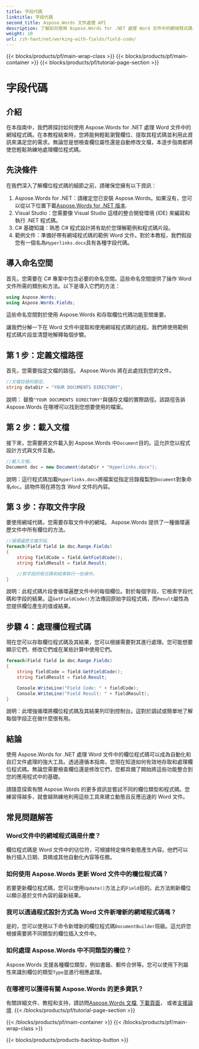 ```yaml
---
title: 字段代碼
linktitle: 字段代碼
second_title: Aspose.Words 文件處理 API
description: 了解如何使用 Aspose.Words for .NET 處理 Word 文件中的網域程式碼。本指南涵蓋載入文件、存取欄位和處理欄位程式碼。
weight: 10
url: /zh-hant/net/working-with-fields/field-code/
---
```


{{< blocks/products/pf/main-wrap-class >}}
{{< blocks/products/pf/main-container >}}
{{< blocks/products/pf/tutorial-page-section >}}

# 字段代碼

## 介紹

在本指南中，我們將探討如何使用 Aspose.Words for .NET 處理 Word 文件中的網域程式碼。在本教程結束時，您將能夠輕鬆瀏覽欄位、提取其程式碼並利用此資訊來滿足您的需求。無論您是想檢查欄位屬性還是自動修改文檔，本逐步指南都將使您輕鬆熟練地處理欄位程式碼。

## 先決條件

在我們深入了解欄位程式碼的細節之前，請確保您擁有以下資訊：

1.  Aspose.Words for .NET：請確定您已安裝 Aspose.Words。如果沒有，您可以從以下位置下載[Aspose.Words for .NET 版本](https://releases.aspose.com/words/net/).
2. Visual Studio：您需要像 Visual Studio 這樣的整合開發環境 (IDE) 來編寫和執行 .NET 程式碼。
3. C# 基礎知識：熟悉 C# 程式設計將有助於您理解範例和程式碼片段。
4. 範例文件：準備好帶有網域程式碼的範例 Word 文件。對於本教程，我們假設您有一個名為`Hyperlinks.docx`具有各種字段代碼。

## 導入命名空間

首先，您需要在 C# 專案中包含必要的命名空間。這些命名空間提供了操作 Word 文件所需的類別和方法。以下是導入它們的方法：

```csharp
using Aspose.Words;
using Aspose.Words.Fields;
```

這些命名空間對於使用 Aspose.Words 和存取欄位代碼功能至關重要。

讓我們分解一下在 Word 文件中提取和使用網域程式碼的過程。我們將使用範例程式碼片段並清楚地解釋每個步驟。

## 第 1 步：定義文檔路徑

首先，您需要指定文檔的路徑。 Aspose.Words 將在此處找到您的文件。

```csharp
//文檔目錄的路徑。
string dataDir = "YOUR DOCUMENTS DIRECTORY";
```

說明： 替換`"YOUR DOCUMENTS DIRECTORY"`與儲存文檔的實際路徑。該路徑告訴 Aspose.Words 在哪裡可以找到您想要使用的檔案。

## 第 2 步：載入文檔

接下來，您需要將文件載入到 Aspose.Words 中`Document`目的。這允許您以程式設計方式與文件互動。

```csharp
//載入文檔。
Document doc = new Document(dataDir + "Hyperlinks.docx");
```

說明：這行程式碼加載`Hyperlinks.docx`將檔案從指定目錄複製到`Document`對象命名`doc`。該物件現在將包含 Word 文件的內容。

## 第 3 步：存取文件字段

要使用網域代碼，您需要存取文件中的網域。 Aspose.Words 提供了一種循環遍歷文件中所有欄位的方法。

```csharp
//循環遍歷文檔字段。
foreach(Field field in doc.Range.Fields)
{
    string fieldCode = field.GetFieldCode();
    string fieldResult = field.Result;

    //對字段的程式碼和結果執行一些操作。
}
```

說明：此程式碼片段會循環遍歷文件中的每個欄位。對於每個字段，它檢索字段代碼和字段的結果。這`GetFieldCode()`方法傳回原始字段程式碼，而`Result`屬性為您提供欄位產生的值或結果。

## 步驟 4：處理欄位程式碼

現在您可以存取欄位程式碼及其結果，您可以根據需要對其進行處理。您可能想要顯示它們、修改它們或在某些計算中使用它們。

```csharp
foreach(Field field in doc.Range.Fields)
{
    string fieldCode = field.GetFieldCode();
    string fieldResult = field.Result;

    Console.WriteLine("Field Code: " + fieldCode);
    Console.WriteLine("Field Result: " + fieldResult);
}
```

說明：此增強循環將欄位程式碼及其結果列印到控制台。這對於調試或簡單地了解每個字段正在做什麼很有用。

## 結論

使用 Aspose.Words for .NET 處理 Word 文件中的欄位程式碼可以成為自動化和自訂文件處理的強大工具。透過遵循本指南，您現在知道如何有效地存取和處理欄位程式碼。無論您需要檢查欄位還是修改它們，您都具備了開始將這些功能整合到您的應用程式中的基礎。

請隨意探索有關 Aspose.Words 的更多資訊並嘗試不同的欄位類型和程式碼。您練習得越多，就會越熟練地利用這些工具來建立動態且反應迅速的 Word 文件。

## 常見問題解答

### Word文件中的網域程式碼是什麼？

欄位程式碼是 Word 文件中的佔位符，可根據特定條件動態產生內容。他們可以執行插入日期、頁碼或其他自動化內容等任務。

### 如何使用 Aspose.Words 更新 Word 文件中的欄位程式碼？

若要更新欄位程式碼，您可以使用`Update()`方法上的`Field`目的。此方法刷新欄位以顯示基於文件內容的最新結果。

### 我可以透過程式設計方式為 Word 文件新增新的網域程式碼嗎？

是的，您可以使用以下命令新增新的欄位程式碼`DocumentBuilder`班級。這允許您根據需要將不同類型的欄位插入文件中。

### 如何處理 Aspose.Words 中不同類型的欄位？

 Aspose.Words 支援各種欄位類型，例如書籤、郵件合併等。您可以使用下列屬性來識別欄位的類型`Type`並進行相應處理。

### 在哪裡可以獲得有關 Aspose.Words 的更多資訊？

有關詳細文件、教程和支持，請訪問[Aspose.Words 文檔](https://reference.aspose.com/words/net/), [下載頁面](https://releases.aspose.com/words/net/)， 或者[支援論壇](https://forum.aspose.com/c/words/8).
{{< /blocks/products/pf/tutorial-page-section >}}

{{< /blocks/products/pf/main-container >}}
{{< /blocks/products/pf/main-wrap-class >}}

{{< blocks/products/products-backtop-button >}}
